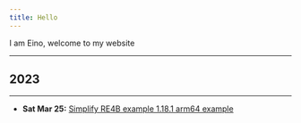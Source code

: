 ```yaml
---
title: Hello
---
```


I am Eino, welcome to my website

___

## 2023

---

- **Sat Mar 25:**
[Simplify RE4B example 1.18.1 arm64 example](re4b/re4b_simplify_1.18.1_arm64.html)
